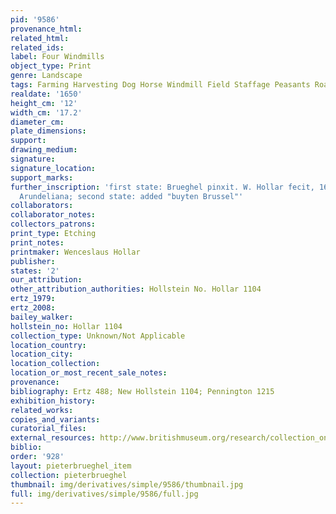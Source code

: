 ```yaml
---
pid: '9586'
provenance_html: 
related_html: 
related_ids: 
label: Four Windmills
object_type: Print
genre: Landscape
tags: Farming Harvesting Dog Horse Windmill Field Staffage Peasants Road Wagon
realdate: '1650'
height_cm: '12'
width_cm: '17.2'
diameter_cm: 
plate_dimensions: 
support: 
drawing_medium: 
signature: 
signature_location: 
support_marks: 
further_inscription: 'first state: Brueghel pinxit. W. Hollar fecit, 1650, Ex Collectione
  Arundeliana; second state: added "buyten Brussel"'
collaborators: 
collaborator_notes: 
collectors_patrons: 
print_type: Etching
print_notes: 
printmaker: Wenceslaus Hollar
publisher: 
states: '2'
our_attribution: 
other_attribution_authorities: Hollstein No. Hollar 1104
ertz_1979: 
ertz_2008: 
bailey_walker: 
hollstein_no: Hollar 1104
collection_type: Unknown/Not Applicable
location_country: 
location_city: 
location_collection: 
location_or_most_recent_sale_notes: 
provenance: 
bibliography: Ertz 488; New Hollstein 1104; Pennington 1215
exhibition_history: 
related_works: 
copies_and_variants: 
curatorial_files: 
external_resources: http://www.britishmuseum.org/research/collection_online/collection_object_details.aspx?assetId=48066001&objectId=1504376&partId=1
biblio: 
order: '928'
layout: pieterbrueghel_item
collection: pieterbrueghel
thumbnail: img/derivatives/simple/9586/thumbnail.jpg
full: img/derivatives/simple/9586/full.jpg
---
```

